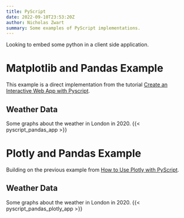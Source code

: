 ```yaml
---
title: PyScript
date: 2022-09-10T23:53:20Z
author: Nicholas Zwart
summary: Some examples of PyScript implementations.
---
```


Looking to embed some python in a client side application.


# Matplotlib and Pandas Example
This example is a direct implementation from the tutorial
[Create an Interactive Web App with Pyscript](https://towardsdatascience.com/create-an-interactive-web-app-with-pyscript-and-pandas-3918ad2dada1).

## Weather Data
Some graphs about the weather in London in 2020.
{{< pyscript_pandas_app >}}

# Plotly and Pandas Example
Building on the previous example from [How to Use Plotly with PyScript](https://medium.com/technofile/how-to-use-ploty-with-pyscript-578d3b287293).

## Weather Data
Some graphs about the weather in London in 2020.
{{< pyscript_pandas_plotly_app >}}
